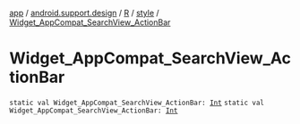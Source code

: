 [app](../../../index.md) / [android.support.design](../../index.md) / [R](../index.md) / [style](index.md) / [Widget_AppCompat_SearchView_ActionBar](./-widget_-app-compat_-search-view_-action-bar.md)

# Widget_AppCompat_SearchView_ActionBar

`static val Widget_AppCompat_SearchView_ActionBar: `[`Int`](https://kotlinlang.org/api/latest/jvm/stdlib/kotlin/-int/index.html)
`static val Widget_AppCompat_SearchView_ActionBar: `[`Int`](https://kotlinlang.org/api/latest/jvm/stdlib/kotlin/-int/index.html)